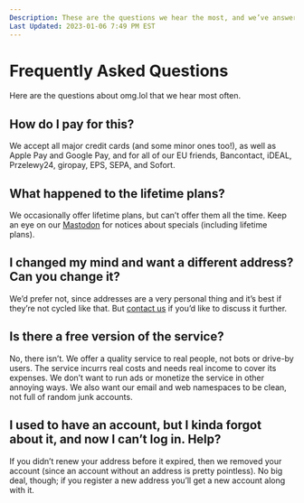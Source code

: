 ```yaml
---
Description: These are the questions we hear the most, and we’ve answered them all in one place  
Last Updated: 2023-01-06 7:49 PM EST
---
```


# Frequently Asked Questions

Here are the questions about omg.lol that we hear most often.

## How do I pay for this?

We accept all major credit cards (and some minor ones too!), as well as Apple Pay and Google Pay, and for all of our EU friends, Bancontact, iDEAL, Przelewy24, giropay, EPS, SEPA, and Sofort.

## What happened to the lifetime plans?

We occasionally offer lifetime plans, but can’t offer them all the time. Keep an eye on our [Mastodon](https://social.lol/@omgdotlol) for notices about specials (including lifetime plans).

## I changed my mind and want a different address? Can you change it?

We’d prefer not, since addresses are a very personal thing and it’s best if they’re not cycled like that. But [contact us](mailto:help@omg.lol) if you’d like to discuss it further.

## Is there a free version of the service?

No, there isn’t. We offer a quality service to real people, not bots or drive-by users. The service incurrs real costs and needs real income to cover its expenses. We don’t want to run ads or monetize the service in other annoying ways. We also want our email and web namespaces to be clean, not full of random junk accounts.

## I used to have an account, but I kinda forgot about it, and now I can’t log in. Help?

If you didn’t renew your address before it expired, then we removed your account (since an account without an address is pretty pointless). No big deal, though; if you register a new address you’ll get a new account along with it.
